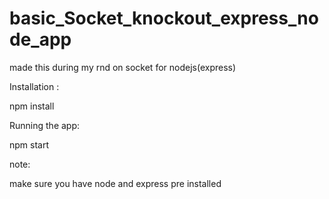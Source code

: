 # basic_Socket_knockout_express_node_app
made this during my rnd on socket for nodejs(express)


Installation :

npm install

Running the app:

npm start


note:

make sure you have node and express pre installed

